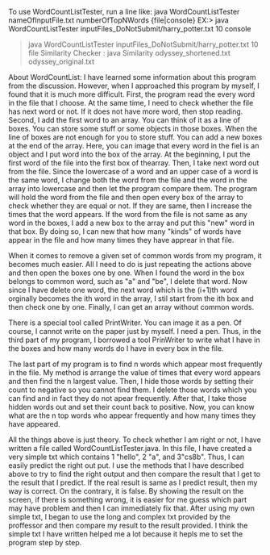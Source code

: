 To use WordCountListTester, run a line like:
java WordCountListTester nameOfInputFile.txt numberOfTopNWords {file|console} 
EX:> java WordCountListTester inputFiles_DoNotSubmit/harry_potter.txt 10 console
> java WordCountListTester inputFiles_DoNotSubmit/harry_potter.txt 10 file
Similarity Checker :
java Similarity odyssey_shortened.txt odyssey_original.txt


About WordCountList:
I have learned some information about this program from the discussion. However,
when I approached this program by myself, I found that it is much more
difficult. First, the program read the every word in the file that I choose. At
the same time, I need to check whether the file has next word or not. If it does
not have more word, then stop reading. Second, I add the first word to an array.
You can think of it as a line of boxes. You can store some stuff or some objects
in those boxes. When the line of boxes are not enough for you to store stuff.
You can add a new boxes at the end of the array. Here, you can image that every
word in the fiel is an object and I put word into the box of the array. At the 
beginning, I put the first word of the file into the first box of thearray. 
Then, I take next word out from the file. Since the lowercase of a word and an
upper case of a word is the same word, I change both the word from the file and
the word in the array into lowercase and then let the program compare them. The
program will hold the word from the file and then open every box of the array to
check whether they are equal or not. If they are same, then I increase the times
that the word appears. If the word from the file is not same as any word in the
boxes, I add a new box to the array and put this "new" word in that box. By
doing so, I can new that how many "kinds" of words have appear in the file and
how many times they have apprear in that file. 

When it comes to remove a given set of common words from my program, it becomes
much easier. All I need to do is just repeating the actions above and then open
the boxes one by one. When I found the word in the box belongs to common word,
such as "a" and "be", I delete that word. Now since I have delete one word, the
next word which is the (i+1)th word orginally becomes the ith word in the array,
I stil start from the ith box and then check one by one. Finally, I can get an
array without common words.

There is a special tool called PrintWriter. You can image it as a pen. Of
course, I cannot write on the paper just by myself. I need a pen. Thus, in the
third part of my program, I borrowed a tool PrinWriter to write what I have in
the boxes and how many words do I have in every box in the file.

The last part of my program is to find n words which appear most frequently in
the file. My method is arrange the value of times that every word appears and
then find the n largest value. Then, I hide those words by setting their count
to negative so you cannot find them. I delete those words which you can find and
in fact they do not apear frequently. After that, I take those hidden words out
and set their count back to positive. Now, you can know what are the n top words
who appear frequently and how many times they have appeared.

All the things above is just theory. To check whether I am right or not, I have
written a file called WordCountListTester.java. In this file, I have created a
very simple txt which contains 1 "hello", 2 "a", and 3"cs8b". Thus, I can easily
predict the right out put. I use the methods that I have described above to try
to find the right output and then compare the result that I get to the result
that I predict. If the real result is same as I predict result, then my way is
correct. On the contrary, it is false. By showing the result on the screen, if
there is something wrong, it is easier for me guess which part may have problem
and then I can immediately fix that. After using my own simple txt, I began to
use the long and complex txt provided by the proffessor and then compare my
result to the result provided. I think the simple txt I have written helped me a
lot because it hepls me to set the program step by step.
